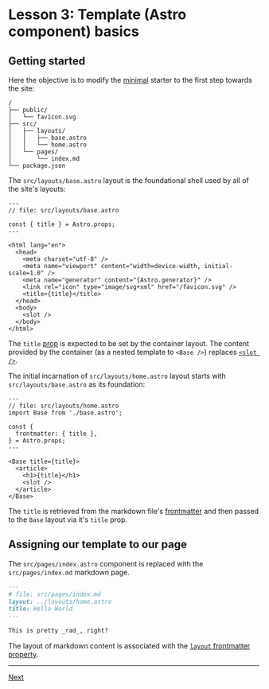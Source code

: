 # Lesson 3: Template (Astro component) basics

## Getting started

Here the objective is to modify the [minimal](https://github.com/withastro/astro/tree/main/examples/minimal) starter to the first step towards the site:

```
/
├── public/
│   └── favicon.svg
├── src/
│   ├── layouts/
│   │   ├── base.astro
│   │   └── home.astro
│   └── pages/
│       └── index.md
└── package.json
```

The `src/layouts/base.astro` layout is the foundational shell used by all of the site's layouts:

```Astro
---
// file: src/layouts/base.astro

const { title } = Astro.props;
---

<html lang="en">
  <head>
    <meta charset="utf-8" />
    <meta name="viewport" content="width=device-width, initial-scale=1.0" />
    <meta name="generator" content="{Astro.generator}" />
    <link rel="icon" type="image/svg+xml" href="/favicon.svg" />
    <title>{title}</title>
  </head>
  <body>
    <slot />
  </body>
</html>
```

The `title` [prop](https://docs.astro.build/en/reference/api-reference/#astroprops) is expected to be set by the container layout. The content provided by the container (as a nested template to `<Base />`) replaces [`<slot />`](https://docs.astro.build/en/core-concepts/astro-components/#slots).

The initial incarnation of `src/layouts/home.astro` layout starts with `src/layouts/base.astro` as its foundation:

```Astro
---
// file: src/layouts/home.astro
import Base from './base.astro';

const {
  frontmatter: { title },
} = Astro.props;
---

<Base title={title}>
  <article>
    <h1>{title}</h1>
    <slot />
  </article>
</Base>
```

The `title` is retrieved from the markdown file's [frontmatter](https://docs.astro.build/en/core-concepts/layouts/#markdown-layout-props) and then passed to the `Base` layout via it's `title` prop.

## Assigning our template to our page

The `src/pages/index.astro` component is replaced with the `src/pages/index.md` markdown page.

```markdown
---
# file: src/pages/index.md
layout: ../layouts/home.astro
title: Hello World
---

This is pretty _rad_, right?
```

The layout of markdown content is associated with the [`layout` frontmatter property](https://docs.astro.build/en/core-concepts/layouts/#markdownmdx-layouts).

---

[Next](file:///home/wheatley/sbox/astro/astro-scratch/README.md#lesson-4-front-matter-basics)
